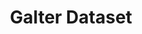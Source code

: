 ---
schema: default
title: Galter Dataset
organization: Northwestern University Department of Preventive Medicine
notes: 'Library items and digital hub stuff '
resources:
  - name: Website
    url: 'http://digitalhub.northwestern.edu'
    format: html
license: 'http://www.opendefinition.org/licenses/odc-by'
category:
  - Healthy lifestyle
maintainer: Violeta Ilik
maintainer_email: violeta.ilik@northwestern.edu
---